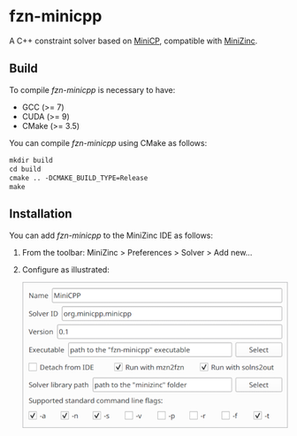 # fzn-minicpp

A C++ constraint solver based on [MiniCP][minicp], compatible with [MiniZinc][minizinc].


## Build

To compile *fzn-minicpp* is necessary to have:

 - GCC (>= 7)
 - CUDA (>= 9)
 - CMake (>= 3.5)

You can compile *fzn-minicpp* using CMake as follows:

```
mkdir build
cd build
cmake .. -DCMAKE_BUILD_TYPE=Release
make
```

## Installation 

You can add *fzn-minicpp* to the MiniZinc IDE as follows:

1. From the toolbar: MiniZinc > Preferences > Solver > Add new...

2. Configure as illustrated:

   ![MiniZinc IDE configuration](./minizinc_ide_config.png)


[minicp]: https://doi.org/10.1007/s12532-020-00190-7 "MiniCP: A lightweight solver for constraint programming"
[minizinc]: https://www.minizinc.org
